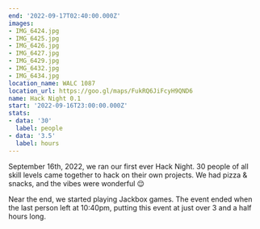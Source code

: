 ```yaml
---
end: '2022-09-17T02:40:00.000Z'
images:
- IMG_6424.jpg
- IMG_6425.jpg
- IMG_6426.jpg
- IMG_6427.jpg
- IMG_6429.jpg
- IMG_6432.jpg
- IMG_6434.jpg
location_name: WALC 1087
location_url: https://goo.gl/maps/FukRQ6JiFcyH9QND6
name: Hack Night 0.1
start: '2022-09-16T23:00:00.000Z'
stats:
- data: '30'
  label: people
- data: '3.5'
  label: hours
---
```


September 16th, 2022, we ran our first ever Hack Night. 30 people of all skill levels came together to hack on their own projects. We had pizza & snacks, and the vibes were wonderful 😌

Near the end, we started playing Jackbox games. The event ended when the last person left at 10:40pm, putting this event at just over 3 and a half hours long.
